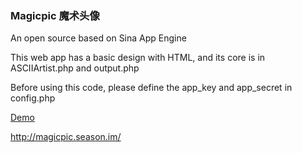 ### Magicpic 魔术头像

An open source based on Sina App Engine

This web app has a basic design with HTML, and its core is in ASCIIArtist.php and output.php

Before using this code, please define the app_key and app_secret in config.php

[Demo ](http://magicpic.season.im/)

http://magicpic.season.im/
